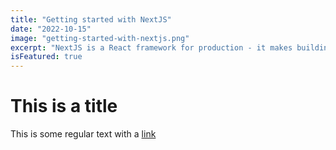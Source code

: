 ```yaml
---
title: "Getting started with NextJS"
date: "2022-10-15"
image: "getting-started-with-nextjs.png"
excerpt: "NextJS is a React framework for production - it makes building fullstack React apps and sites a breeze and ships with built-in SSR."
isFeatured: true
---
```


# This is a title

This is some regular text with a [link](https://google.com)
